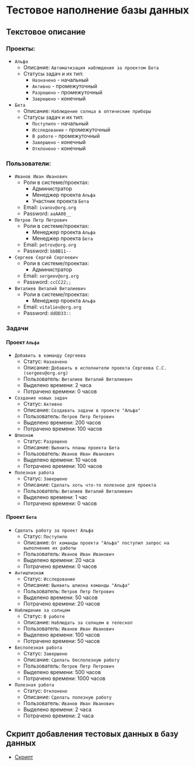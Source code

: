 # Тестовое наполнение базы данных
## Текстовое описание
### Проекты:
+ `Альфа`
    - Описание: `Автоматизация наблюдения за проектом Бета`
    - Статусы задач и их тип:
        * `Назначено` - начальный
        * `Активно` - промежуточный
        * `Разрешено` - промежуточный
        * `Заврешено` - конечный
+ `Бета`
    - Описание: `Наблюдение солнца в оптические приборы`
    - Статусы задач и их тип:
        * `Поступило` - начальный
        * `Исследование` - промежуточный
        * `В работе` - промежуточный
        * `Завершено` - конечный
        * `Отклонено` - конечный

### Пользователи:
+ `Иванов Иван Иванович`
    - Роли в системе/проектах:
        * Администратор
        * Менеджер проекта `Альфа`
        * Участник проекта `Бета`
    - Email: `ivanov@org.org`
    - Password: `aaAA00__`
+ `Петров Петр Петрович`
    - Роли в системе/проектах:
        * Менеджер проекта `Альфа`
        * Менеджер проекта `Бета`
    - Email: `petrov@org.org`
    - Password: `bbBB11--`
+ `Сергеев Сергей Сергеевич`
    - Роли в системе/проектах:
        * Администратор
    - Email: `sergeev@org.org`
    - Password: `ccCC22;;`
+ `Виталиев Виталий Виталиевич`
    - Роли в системе/проектах:
        * Менеджер проекта `Альфа`
    - Email: `vitaliev@org.org`
    - Password: `ddDD33::`

### Задачи
#### Проект `Альфа`
+ `Добавить в команду Сергеева`
    + Статус: `Назначено`
    + Описание: `Добавить в исполнители проекта Сергеева С.С. (sergeev@org.org)`
    + Пользователь: `Виталиев Виталий Виталиевич`
    + Выделено времени: 2 часа
    + Потрачено времени: 0 часов
+ `Создание новых задач`
    + Статус: `Активно`
    + Описание: `Создавать задачи в проекте "Альфа"`
    + Пользователь: `Петров Петр Петрович`
    + Выделено времени: 200 часов
    + Потрачено времени: 100 часов
+ `Шпионаж`
    + Статус: `Разрешено`
    + Описание: `Выянить планы проекта Бета`
    + Пользователь: `Иванов Иван Иванович`
    + Выделено времени: 10 часов
    + Потрачено времени: 100 часов
+ `Полезная работа`
    + Статус: `Завершено`
    + Описание: `Сделать хоть что-то полезное для проекта`
    + Пользователь: `Виталиев Виталий Виталиевич`
    + Выделено времени: 1 час
    + Потрачено времени: 0 часов

#### Проект `Бета`
+ `Сделать работу за проект Альфа`
    + Статус: `Поступило`
    + Описание: `От команды проекта "Альфа" поступил запрос на выполнение их работы`
    + Пользователь: `Иванов Иван Иванович`
    + Выделено времени: 20 часа
    + Потрачено времени: 0 часов
+ `Антишпионаж`
    + Статус: `Исследование`
    + Описание: `Выявить шпиона команды "Альфа"`
    + Пользователь: `Петров Петр Петрович`
    + Выделено времени: 50 часов
    + Потрачено времени: 20 часов
+ `Наблюдение за солнцем`
    + Статус: `В работе`
    + Описание: `Наблюдать за солнцем в телескоп`
    + Пользователь: `Иванов Иван Иванович`
    + Выделено времени: 100 часов
    + Потрачено времени: 50 часов
+ `Бесполезная работа`
    + Статус: `Завершено`
    + Описание: `Сделать бесполезную работу`
    + Пользователь: `Петров Петр Петрович`
    + Выделено времени: 500 часов
    + Потрачено времени: 1000 часов
+ `Полезная работа`
    + Статус: `Отклонено`
    + Описание: `Сделать полезную работу`
    + Пользователь: `Иванов Иван Иванович`
    + Выделено времени: 2 часа
    + Потрачено времени: 2 часа

## Скрипт добавления тестовых данных в базу данных
* [Скрипт](insert.sql)
